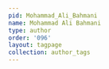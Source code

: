 ```yaml
---
pid: Mohammad_Ali_Bahmani
name: Mohammad Ali Bahmani
type: author
order: '096'
layout: tagpage
collection: author_tags
---
```

